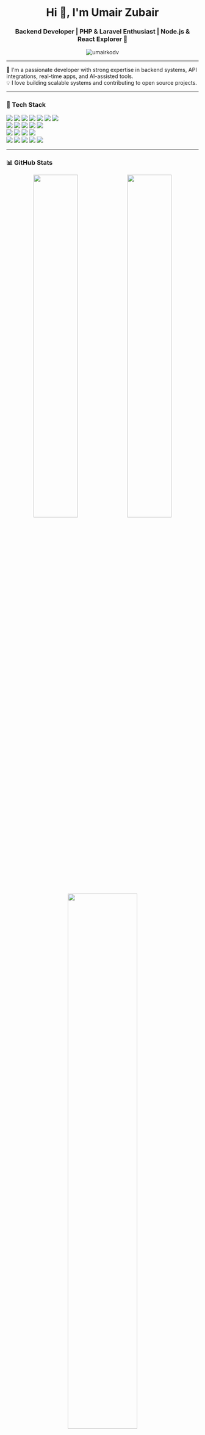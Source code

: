 <h1 align="center">Hi 👋, I'm Umair Zubair</h1>  
<h3 align="center">Backend Developer | PHP & Laravel Enthusiast | Node.js & React Explorer 🚀</h3>

<p align="center">
  <img src="https://komarev.com/ghpvc/?username=umairkodv&label=Profile%20views&color=0e75b6&style=flat" alt="umairkodv" />
</p>

---

🔧 I'm a passionate developer with strong expertise in backend systems, API integrations, real-time apps, and AI-assisted tools.  
💡 I love building scalable systems and contributing to open source projects.

---

### 🚀 Tech Stack

<p align="left">
  <!-- Backend -->
  <img src="https://img.shields.io/badge/Laravel-FC494D?style=for-the-badge&logo=laravel&logoColor=white" />
  <img src="https://img.shields.io/badge/PHP-777BB4?style=for-the-badge&logo=php&logoColor=white" />
  <img src="https://img.shields.io/badge/Node.js-339933?style=for-the-badge&logo=nodedotjs&logoColor=white" />
  <img src="https://img.shields.io/badge/Express.js-404D59?style=for-the-badge&logo=express&logoColor=white" />
  <img src="https://img.shields.io/badge/MySQL-005C84?style=for-the-badge&logo=mysql&logoColor=white" />
  <img src="https://img.shields.io/badge/PostgreSQL-316192?style=for-the-badge&logo=postgresql&logoColor=white" />
  <img src="https://img.shields.io/badge/Supabase-3FCF8E?style=for-the-badge&logo=supabase&logoColor=white" />
  <br/>
  
  <!-- Frontend -->
  <img src="https://img.shields.io/badge/React-20232A?style=for-the-badge&logo=react&logoColor=61DAFB" />
  <img src="https://img.shields.io/badge/React%20Native-20232A?style=for-the-badge&logo=react&logoColor=61DAFB" />
  <img src="https://img.shields.io/badge/Next.js-000000?style=for-the-badge&logo=nextdotjs&logoColor=white" />
  <img src="https://img.shields.io/badge/Tailwind_CSS-06B6D4?style=for-the-badge&logo=tailwind-css&logoColor=white" />
  <img src="https://img.shields.io/badge/TypeScript-007ACC?style=for-the-badge&logo=typescript&logoColor=white" />
  <br/>
  
  <!-- DevOps / Hosting -->
  <img src="https://img.shields.io/badge/Docker-0db7ed?style=for-the-badge&logo=docker&logoColor=white" />
  <img src="https://img.shields.io/badge/Render-000000?style=for-the-badge&logo=render&logoColor=white" />
  <img src="https://img.shields.io/badge/Hostinger-673de6?style=for-the-badge&logo=hostinger&logoColor=white" />
  <img src="https://img.shields.io/badge/cPanel-ff6c2c?style=for-the-badge&logo=cpanel&logoColor=white" />
  <br/>

  <!-- Tools / Services -->
  <img src="https://img.shields.io/badge/Firebase-ffca28?style=for-the-badge&logo=firebase&logoColor=black" />
  <img src="https://img.shields.io/badge/Stripe-008CDD?style=for-the-badge&logo=stripe&logoColor=white" />
  <img src="https://img.shields.io/badge/Boxcoin-1A1A1A?style=for-the-badge" />
  <img src="https://img.shields.io/badge/SumUp-0070CE?style=for-the-badge" />
  <img src="https://img.shields.io/badge/Beds24-1A1A1A?style=for-the-badge" />
</p>

---

### 📊 GitHub Stats

<p align="center">
  <img src="https://github-readme-stats.vercel.app/api?username=umairkodv&show_icons=true&theme=radical&hide_border=true&custom_title=Umair's%20GitHub%20Stats" width="48%" />
  <img src="https://streak-stats.demolab.com?user=umairkodv&theme=radical&hide_border=true" width="48%" />
</p>

<p align="center">
  <img src="https://github-readme-stats.vercel.app/api/top-langs/?username=umairkodv&layout=compact&theme=radical&hide_border=true" width="60%" />
</p>

---

### 📬 Connect with Me

<p align="left">
  <a href="mailto:umairkodv@gmail.com" target="blank">
    <img align="center" src="https://img.shields.io/badge/Gmail-D14836?style=for-the-badge&logo=gmail&logoColor=white" alt="umairkodv" />
  </a>
  <a href="https://github.com/umairkodv" target="blank">
    <img align="center" src="https://img.shields.io/badge/GitHub-100000?style=for-the-badge&logo=github&logoColor=white" alt="umairkodv" />
  </a>
</p>

---

⭐️ *If you like what I do, give me a star or let's collaborate!*

